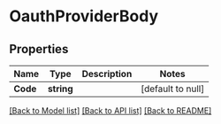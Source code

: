 # OauthProviderBody

## Properties
Name | Type | Description | Notes
------------ | ------------- | ------------- | -------------
**Code** | **string** |  | [default to null]

[[Back to Model list]](../README.md#documentation-for-models) [[Back to API list]](../README.md#documentation-for-api-endpoints) [[Back to README]](../README.md)

